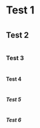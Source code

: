 # <h1>Test 1</h1>
# <h2>Test 2</h2>
# <h3>Test 3</h3>
# <h4>Test 4</h4>
# <h5>Test 5</h5>
# <h5>Test 6</h5>

